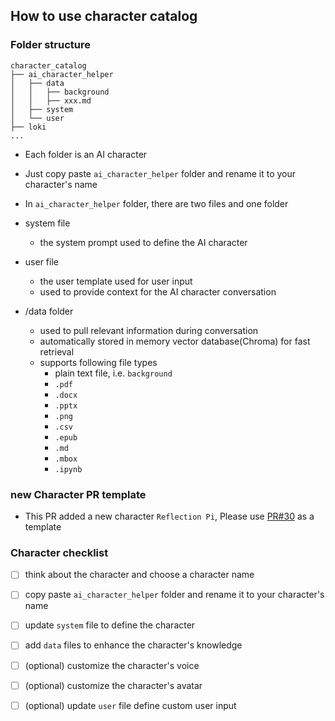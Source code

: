 How to use character catalog
---


### Folder structure
```
character_catalog
├── ai_character_helper
│   ├── data
│   │   ├── background
│   │   ├── xxx.md
│   ├── system
│   └── user
├── loki
...
```
- Each folder is an AI character
- Just copy paste `ai_character_helper` folder and rename it to your character's name
- In `ai_character_helper` folder, there are two files and one folder

- system file
    - the system prompt used to define the AI character
- user file
    - the user template used for user input
    - used to provide context for the AI character conversation
- /data folder
    - used to pull relevant information during conversation
    - automatically stored in memory vector database(Chroma) for fast retrieval
    - supports following file types
        - plain text file, i.e. `background`
        - `.pdf`
        - `.docx`
        - `.pptx`
        - `.png`
        - `.csv`
        - `.epub`
        - `.md`
        - `.mbox`
        - `.ipynb`

### new Character PR template

- This PR added a new character `Reflection Pi`, Please use [PR#30](https://github.com/Shaunwei/ElysiumInnovations/pull/30) as a template


### Character checklist

- [ ] think about the character and choose a character name
- [ ] copy paste `ai_character_helper` folder and rename it to your character's name
- [ ] update `system` file to define the character
- [ ] add `data` files to enhance the character's knowledge
- [ ] (optional) customize the character's voice
- [ ] (optional) customize the character's avatar
- [ ] (optional) update `user` file define custom user input




